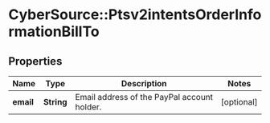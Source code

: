 # CyberSource::Ptsv2intentsOrderInformationBillTo

## Properties
Name | Type | Description | Notes
------------ | ------------- | ------------- | -------------
**email** | **String** | Email address of the PayPal account holder.  | [optional] 


